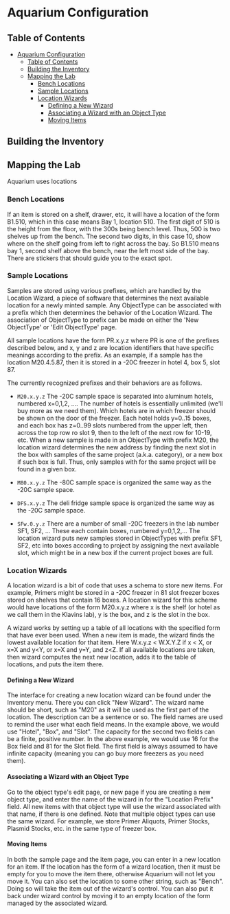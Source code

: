 
# Aquarium Configuration

## Table of Contents

<!-- TOC -->

- [Aquarium Configuration](#aquarium-configuration)
    - [Table of Contents](#table-of-contents)
    - [Building the Inventory](#building-the-inventory)
    - [Mapping the Lab](#mapping-the-lab)
        - [Bench Locations](#bench-locations)
        - [Sample Locations](#sample-locations)
        - [Location Wizards](#location-wizards)
            - [Defining a New Wizard](#defining-a-new-wizard)
            - [Associating a Wizard with an Object Type](#associating-a-wizard-with-an-object-type)
            - [Moving Items](#moving-items)

<!-- /TOC -->



## Building the Inventory

## Mapping the Lab

Aquarium uses locations

### Bench Locations

If an item is stored on a shelf, drawer, etc, it will have a location of the form B1.510, which in this case means Bay 1, location 510.
The first digit of 510 is the height from the floor, with the 300s being bench level.
Thus, 500 is two shelves up from the bench.
The second two digits, in this case 10, show where on the shelf going from left to right across the bay.
So B1.510 means bay 1, second shelf above the bench, near the left most side of the bay.
There are stickers that should guide you to the exact spot.

### Sample Locations

Samples are stored using various prefixes, which are handled by the Location Wizard, a piece of software that determines the next available location for a newly minted sample.
Any ObjectType can be associated with a prefix which then determines the behavior of the Location Wizard.
The association of ObjectType to prefix can be made on either the 'New ObjectType' or 'Edit ObjectType' page.

All sample locations have the form PR.x.y.z where PR is one of the prefixes described below, and x, y and z are location identifiers that have specific meanings according to the prefix.
As an example, if a sample has the location M20.4.5.87, then it is stored in a -20C freezer in hotel 4, box 5, slot 87.

The currently recognized prefixes and their behaviors are as follows.

- `M20.x.y.z` The -20C sample space is separated into aluminum hotels, numbered x=0,1,2, ....
  The number of hotels is essentially unlimited (we'll buy more as we need them).
  Which hotels are in which freezer should be shown on the door of the freezer.
  Each hotel holds y=0..15 boxes, and each box has z=0..99 slots numbered from the upper left, then across the top row ro slot 9, then to the left of the next row for 10-19, etc.
  When a new sample is made in an ObjectType with prefix M20, the location wizard determines the new address by finding the next slot in the box with samples of the same project (a.k.a. category), or a new box if such box is full.
  Thus, only samples with for the same project will be found in a given box.

- `M80.x.y.z` The -80C sample space is organized the same way as the -20C sample space.

- `DFS.x.y.z` The deli fridge sample space is organized the same way as the -20C sample space.

- `SFw.0.y.z` There are a number of small -20C freezers in the lab number SF1, SF2, ...
  These each contain boxes, numbered y=0,1,2,...
  The location wizard puts new samples stored in ObjectTypes with prefix SF1, SF2, etc into boxes according to project by assigning the next available slot, which might be in a new box if the current project boxes are full.

### Location Wizards

A location wizard is a bit of code that uses a schema to store new items.
For example, Primers might be stored in a -20C freezer in 81 slot freezer boxes stored on shelves that contain 16 boxes.
A location wizard for this scheme would have locations of the form M20.x.y.z where x is the shelf (or hotel as we call them in the Klavins lab), y is the box, and z is the slot in the box.

A wizard works by setting up a table of all locations with the specified form that have ever been used.
When a new item is made, the wizard finds the lowest available location for that item.
Here W.x.y.z < W.X.Y.Z if x < X, or x=X and y<Y, or x=X and y=Y, and z<Z.
If all available locations are taken, then wizard computes the next new location, adds it to the table of locations, and puts the item there.

#### Defining a New Wizard

The interface for creating a new location wizard can be found under the Inventory menu.
There you can click "New Wizard".
The wizard name should be short, such as "M20" as it will be used as the first part of the location.
The description can be a sentence or so.
The field names are used to remind the user what each field means.
In the example above, we would use "Hotel", "Box", and "Slot".
The capacity for the second two fields can be a finite, positive number.
In the above example, we would use 16 for the Box field and 81 for the Slot field.
The first field is always assumed to have infinite capacity (meaning you can go buy more freezers as you need them).

#### Associating a Wizard with an Object Type

Go to the object type's edit page, or new page if you are creating a new object type, and enter the name of the wizard in for the "Location Prefix" field.
All new items with that object type will use the wizard associated with that name, if there is one defined.
Note that multiple object types can use the same wizard.
For example, we store Primer Aliquots, Primer Stocks, Plasmid Stocks, etc. in the same type of freezer box.

#### Moving Items

In both the sample page and the item page, you can enter in a new location for an item.
If the location has the form of a wizard location, then it must be empty for you to move the item there, otherwise Aquarium will not let you move it.
You can also set the location to some other string, such as "Bench".
Doing so will take the item out of the wizard's control.
You can also put it back under wizard control by moving it to an empty location of the form managed by the associated wizard.
